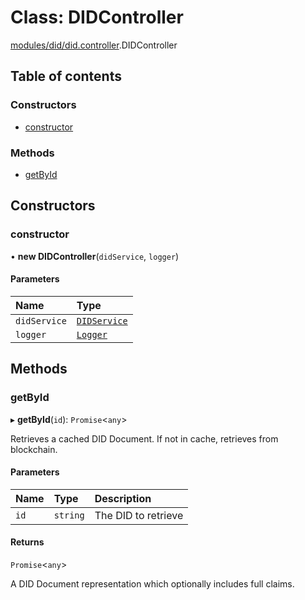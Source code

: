 # Class: DIDController

[modules/did/did.controller](../modules/modules_did_did_controller.md).DIDController

## Table of contents

### Constructors

- [constructor](modules_did_did_controller.DIDController.md#constructor)

### Methods

- [getById](modules_did_did_controller.DIDController.md#getbyid)

## Constructors

### constructor

• **new DIDController**(`didService`, `logger`)

#### Parameters

| Name | Type |
| :------ | :------ |
| `didService` | [`DIDService`](modules_did_did_service.DIDService.md) |
| `logger` | [`Logger`](modules_logger_logger_service.Logger.md) |

## Methods

### getById

▸ **getById**(`id`): `Promise`<`any`\>

Retrieves a cached DID Document. If not in cache, retrieves from blockchain.

#### Parameters

| Name | Type | Description |
| :------ | :------ | :------ |
| `id` | `string` | The DID to retrieve |

#### Returns

`Promise`<`any`\>

A DID Document representation which optionally includes full claims.
